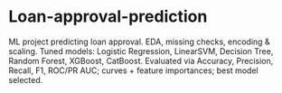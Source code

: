 # Loan-approval-prediction
ML project predicting loan approval. EDA, missing checks, encoding &amp; scaling. Tuned models: Logistic Regression, LinearSVM, Decision Tree, Random Forest, XGBoost, CatBoost. Evaluated via Accuracy, Precision, Recall, F1, ROC/PR AUC; curves + feature importances; best model selected.
